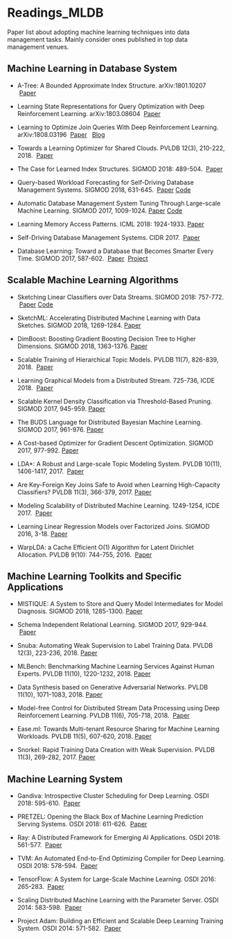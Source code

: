 # Readings_MLDB
Paper list about adopting machine learning techniques into data management tasks. Mainly consider ones published in top data management venues.

## <a name='ml-in-db'> Machine Learning in Database System
* A-Tree: A Bounded Approximate Index Structure. 	arXiv:1801.10207  &nbsp;[Paper](https://arxiv.org/abs/1801.10207)
  
* Learning State Representations for Query Optimization with Deep Reinforcement Learning. arXiv:1803.08604  &nbsp;[Paper](https://arxiv.org/abs/1803.08604) 

* Learning to Optimize Join Queries With Deep Reinforcement Learning. arXiv:1808.03196 &nbsp;[Paper](https://arxiv.org/abs/1808.03196) &nbsp; [Blog](https://rise.cs.berkeley.edu/blog/sql-query-optimization-meets-deep-reinforcement-learning/)

* Towards a Learning Optimizer for Shared Clouds. PVLDB 12(3), 210-222, 2018. &nbsp;[Paper](http://www.vldb.org/pvldb/vol12/p210-wu.pdf)
* The Case for Learned Index Structures. SIGMOD 2018: 489-504. &nbsp;[Paper](https://dl.acm.org/citation.cfm?doid=3183713.3196909)
  
* Query-based Workload Forecasting for Self-Driving Database Management Systems. SIGMOD 2018, 631-645. &nbsp;[Paper](https://dl.acm.org/citation.cfm?doid=3183713.3196908)&nbsp;[Code](https://github.com/malin1993ml/QueryBot5000)

* Automatic Database Management System Tuning Through Large-scale Machine Learning. SIGMOD 2017, 1009-1024.&nbsp;[Paper](https://dl.acm.org/citation.cfm?doid=3035918.3064029)&nbsp;[Code](https://github.com/cmu-db/ottertune)

* Learning Memory Access Patterns. ICML 2018: 1924-1933.&nbsp;[Paper](http://proceedings.mlr.press/v80/hashemi18a.html)

* Self-Driving Database Management Systems. CIDR 2017. &nbsp;[Paper](http://cidrdb.org/cidr2017/papers/p42-pavlo-cidr17.pdf)

* Database Learning: Toward a Database that Becomes Smarter Every Time. SIGMOD 2017, 587-602. &nbsp;[Paper](https://dl.acm.org/citation.cfm?doid=3035918.3064013) &nbsp;[Project](http://verdictdb.org/)


## <a name='scale-ml'> Scalable Machine Learning Algorithms  
* Sketching Linear Classifiers over Data Streams. SIGMOD 2018: 757-772.  &nbsp;[Paper](https://dl.acm.org/citation.cfm?doid=3183713.3196930)&nbsp;[Code](https://github.com/stanford-futuredata/wmsketch)
  
* SketchML: Accelerating Distributed Machine Learning with Data Sketches. SIGMOD 2018, 1269-1284.&nbsp;[Paper](https://dl.acm.org/citation.cfm?doid=3183713.3196894)

* DimBoost: Boosting Gradient Boosting Decision Tree to Higher Dimensions. SIGMOD 2018, 1363-1376.&nbsp;[Paper](https://dl.acm.org/citation.cfm?doid=3183713.3196892)

* Scalable Training of Hierarchical Topic Models. PVLDB 11(7), 826-839, 2018. &nbsp;[Paper](http://www.vldb.org/pvldb/vol11/p826-chen.pdf)

* Learning Graphical Models from a Distributed Stream. 725-736, ICDE 2018. &nbsp;[Paper](https://ieeexplore.ieee.org/document/8509292)

* Scalable Kernel Density Classification via Threshold-Based Pruning. SIGMOD 2017, 945-959.&nbsp;[Paper](https://dl.acm.org/citation.cfm?doid=3035918.3064035)

* The BUDS Language for Distributed Bayesian Machine Learning. SIGMOD 2017, 961-976.&nbsp;[Paper](https://dl.acm.org/citation.cfm?doid=3035918.3035937)

* A Cost-based Optimizer for Gradient Descent Optimization. SIGMOD 2017, 977-992.&nbsp;[Paper](https://dl.acm.org/citation.cfm?doid=3035918.3064042)

* LDA*: A Robust and Large-scale Topic Modeling System. PVLDB 10(11), 1406-1417, 2017. &nbsp;[Paper](http://www.vldb.org/pvldb/vol10/p1406-yu.pdf)

* Are Key-Foreign Key Joins Safe to Avoid when Learning High-Capacity Classifiers? PVLDB 11(3), 366-379, 2017.&nbsp;[Paper](http://www.vldb.org/pvldb/vol11/p366-shah.pdf)

* Modeling Scalability of Distributed Machine Learning. 1249-1254, ICDE 2017. &nbsp;[Paper](https://ieeexplore.ieee.org/document/7930064)

* Learning Linear Regression Models over Factorized Joins. SIGMOD 2016, 3-18.&nbsp;[Paper](https://dl.acm.org/citation.cfm?doid=2882903.2882939)

* WarpLDA: a Cache Efficient O(1) Algorithm for Latent Dirichlet Allocation. PVLDB 9(10): 744-755, 2016. &nbsp;[Paper](http://www.vldb.org/pvldb/vol9/p744-chen.pdf)

  
## <a name='ml-app'> Machine Learning Toolkits and Specific Applications
* MISTIQUE: A System to Store and Query Model Intermediates for Model Diagnosis. SIGMOD 2018, 1285-1300.&nbsp;[Paper](https://dl.acm.org/citation.cfm?doid=3183713.3196934)

* Schema Independent Relational Learning. SIGMOD 2017, 929-944. &nbsp;[Paper](https://dl.acm.org/citation.cfm?doid=3035918.3035923)

* Snuba: Automating Weak Supervision to Label Training Data. PVLDB 12(3), 223-236, 2018.&nbsp;[Paper](http://www.vldb.org/pvldb/vol12/p223-varma.pdf)
* MLBench: Benchmarking Machine Learning Services Against Human Experts. PVLDB 11(10), 1220-1232, 2018.&nbsp;[Paper](http://www.vldb.org/pvldb/vol11/p1220-liu.pdf)

* Data Synthesis based on Generative Adversarial Networks. PVLDB 11(10), 1071-1083, 2018.&nbsp;[Paper](http://www.vldb.org/pvldb/vol11/p1071-park.pdf)

* Model-free Control for Distributed Stream Data Processing using Deep Reinforcement Learning. PVLDB 11(6), 705-718, 2018. &nbsp;[Paper](http://www.vldb.org/pvldb/vol11/p705-li.pdf)

* Ease.ml: Towards Multi-tenant Resource Sharing for Machine Learning Workloads. PVLDB 11(5), 607-620, 2018.&nbsp;[Paper](http://www.vldb.org/pvldb/vol11/p607-li.pdf)

* Snorkel: Rapid Training Data Creation with Weak Supervision. PVLDB 11(3), 269-282, 2017.&nbsp;[Paper](http://www.vldb.org/pvldb/vol11/p269-ratner.pdf)
  
## <a name='ml-sys'> Machine Learning System  
  
* Gandiva: Introspective Cluster Scheduling for Deep Learning. OSDI 2018: 595-610. &nbsp;[Paper](https://www.usenix.org/conference/osdi18/presentation/xiao)

* PRETZEL: Opening the Black Box of Machine Learning Prediction Serving Systems. OSDI 2018: 611-626. &nbsp;[Paper](https://www.usenix.org/conference/osdi18/presentation/lee)

* Ray: A Distributed Framework for Emerging AI Applications. OSDI 2018: 561-577. &nbsp;[Paper](https://www.usenix.org/conference/osdi18/presentation/moritz)

* TVM: An Automated End-to-End Optimizing Compiler for Deep Learning. OSDI 2018: 578-594.  &nbsp;[Paper](https://www.usenix.org/conference/osdi18/presentation/chen)

* TensorFlow: A System for Large-Scale Machine Learning. OSDI 2016: 265-283. &nbsp;[Paper](https://www.usenix.org/conference/osdi16/technical-sessions/presentation/abadi)

* Scaling Distributed Machine Learning with the Parameter Server. OSDI 2014: 583-598. &nbsp;[Paper](https://www.usenix.org/conference/osdi14/technical-sessions/presentation/li_mu)

* Project Adam: Building an Efficient and Scalable Deep Learning Training System. OSDI 2014: 571-582. &nbsp;[Paper](https://www.usenix.org/conference/osdi14/technical-sessions/presentation/chilimbi)

